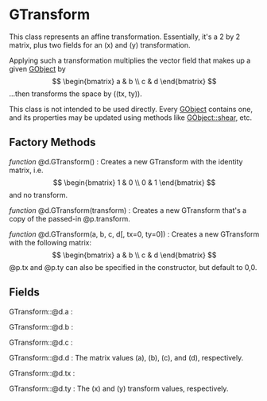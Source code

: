 GTransform
===========
This class represents an affine transformation. Essentially, it's a 2 by 2 matrix,
plus two fields for an \(x\) and \(y\) transformation.

Applying such a transformation multiplies the vector field
that makes up a given [GObject](../gobject.md) by
$$
\begin{bmatrix}
a & b \\
c & d
\end{bmatrix}
$$
...then transforms the space by \((tx, ty)\).

This class is not intended to be used directly. Every [GObject](../gobject.md) contains one,
and its properties may be updated using methods like [GObject::shear](../gobject.md#shear),
etc.

Factory Methods
----------------
*function* @d.GTransform()
:   Creates a new GTransform with the identity matrix, i.e.
    $$
        \begin{bmatrix}
        1 & 0 \\
        0 & 1
        \end{bmatrix}
    $$
    and no transform.

*function* @d.GTransform(transform)
:   Creates a new GTransform that's a copy of the passed-in @p.transform.

*function* @d.GTransform(a, b, c, d[, tx=0, ty=0])
:   Creates a new GTransform with the following matrix:
    $$
        \begin{bmatrix}
        a & b \\
        c & d
        \end{bmatrix}
    $$
    @p.tx and @p.ty can also be specified in the constructor, but default to 0,0.

Fields
-------
GTransform::@d.a
: 

GTransform::@d.b
: 

GTransform::@d.c
: 

GTransform::@d.d
:   The matrix values \(a\), \(b\), \(c\), and \(d\), respectively.

GTransform::@d.tx
: 

GTransform::@d.ty
:   The \(x\) and \(y\) transform values, respectively.